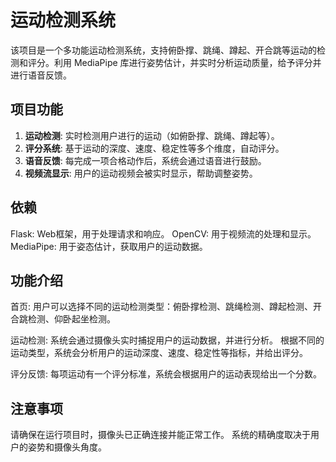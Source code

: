 # 运动检测系统

该项目是一个多功能运动检测系统，支持俯卧撑、跳绳、蹲起、开合跳等运动的检测和评分。利用 MediaPipe 库进行姿势估计，并实时分析运动质量，给予评分并进行语音反馈。

## 项目功能

1. **运动检测**: 实时检测用户进行的运动（如俯卧撑、跳绳、蹲起等）。
2. **评分系统**: 基于运动的深度、速度、稳定性等多个维度，自动评分。
3. **语音反馈**: 每完成一项合格动作后，系统会通过语音进行鼓励。
4. **视频流显示**: 用户的运动视频会被实时显示，帮助调整姿势。

## 依赖
Flask: Web框架，用于处理请求和响应。
OpenCV: 用于视频流的处理和显示。
MediaPipe: 用于姿态估计，获取用户的运动数据。

## 功能介绍
首页:
用户可以选择不同的运动检测类型：俯卧撑检测、跳绳检测、蹲起检测、开合跳检测、仰卧起坐检测。

运动检测:
系统会通过摄像头实时捕捉用户的运动数据，并进行分析。
根据不同的运动类型，系统会分析用户的运动深度、速度、稳定性等指标，并给出评分。

评分反馈:
每项运动有一个评分标准，系统会根据用户的运动表现给出一个分数。

## 注意事项
请确保在运行项目时，摄像头已正确连接并能正常工作。
系统的精确度取决于用户的姿势和摄像头角度。


 
 
